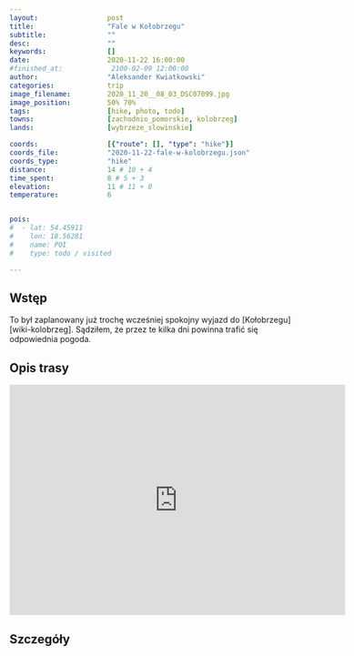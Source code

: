 ```yaml
---
layout:                 post
title:                  "Fale w Kołobrzegu"
subtitle:               ""
desc:                   ""
keywords:               []
date:                   2020-11-22 16:00:00
#finished_at:            2100-02-09 12:00:00
author:                 "Aleksander Kwiatkowski"
categories:             trip
image_filename:         2020_11_20__08_03_DSC07099.jpg
image_position:         50% 70%
tags:                   [hike, photo, todo]
towns:                  [zachodnio_pomorskie, kolobrzeg]
lands:                  [wybrzeze_slowinskie]

coords:                 [{"route": [], "type": "hike"}]
coords_file:            "2020-11-22-fale-w-kolobrzegu.json"
coords_type:            "hike"
distance:               14 # 10 + 4
time_spent:             8 # 5 + 3
elevation:              11 # 11 + 0
temperature:            6


pois:
#  - lat: 54.45911
#    lon: 18.56281
#    name: POI
#    type: todo / visited

---
```



## Wstęp

To był zaplanowany już trochę wcześniej spokojny wyjazd do [Kołobrzegu][wiki-kolobrzeg].
Sądziłem, że przez te kilka dni powinna trafić się odpowiednia pogoda.

## Opis trasy

<iframe height='405' width='590' frameborder='0' allowtransparency='true' scrolling='no' src='https://www.strava.com/activities/4400855544/embed/7c1ad223f227ee528f3e1d47f99eca5260bd280d'></iframe>

## Szczegóły
